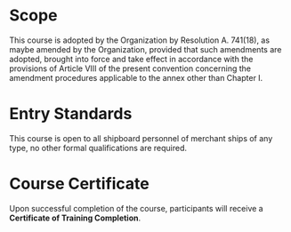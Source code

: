 # Scope

This course is adopted by the Organization by Resolution A. 741(18), as maybe amended by the Organization, provided that such amendments are adopted, brought into force and take effect in accordance with the provisions of Article VIII of the present convention concerning the amendment procedures applicable to the annex other than Chapter I.

# Entry Standards

This course is open to all shipboard personnel of merchant ships of any type, no other formal qualifications are required.

# Course Certificate

Upon successful completion of the course, participants will receive a **Certificate of Training Completion**.